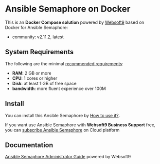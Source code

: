 # Ansible Semaphore on Docker  

This is an **Docker Compose solution** powered by [Websoft9](https://www.websoft9.com) based on Docker for Ansible Semaphore:


 - community:  v2.11.2, latest


## System Requirements

The following are the minimal [recommended requirements](https://docs.semui.co/):

* **RAM**: 2 GB or more
* **CPU**: 1 cores or higher
* **Disk**: at least 1 GB of free space
* **bandwidth**: more fluent experience over 100M  

## Install

You can install this Ansible Semaphore by [How to use it?](https://github.com/Websoft9/docker-library#how-to-use-it).   

If you want use Ansible Semaphore with **Websoft9 Business Support** free, you can [subscribe Ansible Semaphore](https://www.websoft9.com/apps) on Cloud platform

## Documentation

[Ansible Semaphore Administrator Guide](https://support.websoft9.com/docs/semaphore) powered by Websoft9